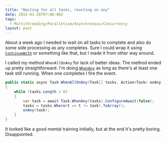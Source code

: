 ```yaml
---
title: "Waiting for all tasks, reacting on any"
date: 2015-01-26T07:06:00Z
tags:
  - Multithreading/Parallelism/Asynchronous/Concurrency
layout: post
---
```

About a week ago I needed to wait on all tasks to complete and also do some side processing as any completes. Sure I could wrap it using [`ContinueWith`][2] or something like that, but I made it from other way around. 

I called my method `WhenAllOnAny` for lack of better ideas. The method ended up pretty straightforward. I'm doing [`WhenAny`][1] as long as there's at least one task still running. When one completes I fire the event.
 
<!-- excerpt -->
 
```csharp
public static async Task WhenAllOnAny(Task[] tasks, Action<Task> onAny)
{
	while (tasks.Length > 0)
	{
		var task = await Task.WhenAny(tasks).ConfigureAwait(false);
		tasks = tasks.Where(t => t != task).ToArray();
		onAny(task);
	}
}
```

It looked like a good mental training initially, but at the end it's pretty boring. Disappointed.

[1]: https://msdn.microsoft.com/en-us/library/system.threading.tasks.task.whenany%28v=vs.110%29.aspx
[2]: https://msdn.microsoft.com/en-us/library/system.threading.tasks.task.continuewith(v=vs.110).aspx